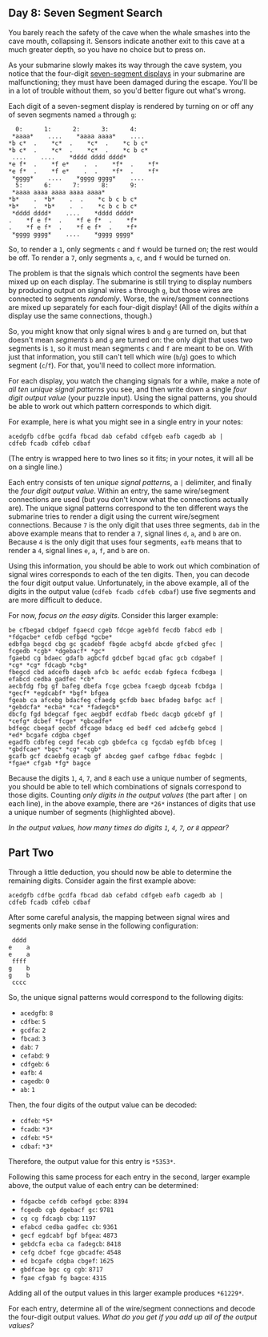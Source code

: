 Day 8: Seven Segment Search
---------------------------

You barely reach the safety of the cave when the whale smashes into the cave mouth, collapsing it. Sensors indicate another exit to this cave at a much greater depth, so you have no choice but to press on.


As your submarine slowly makes its way through the cave system, you notice that the four-digit [seven-segment displays](https://en.wikipedia.org/wiki/Seven-segment_display) in your submarine are malfunctioning; they must have been damaged during the escape. You'll be in a lot of trouble without them, so you'd better figure out what's wrong.


Each digit of a seven-segment display is rendered by turning on or off any of seven segments named `a` through `g`:



```
  0:      1:      2:      3:      4:
 *aaaa*    ....    *aaaa aaaa*    ....
*b c*  .    *c*  .    *c*  .    *c b c*
*b c*  .    *c*  .    *c*  .    *c b c*
 ....    ....    *dddd dddd dddd*
*e f*  .    *f e*    .  .    *f*  .    *f*
*e f*  .    *f e*    .  .    *f*  .    *f*
 *gggg*    ....    *gggg gggg*    ....
  5:      6:      7:      8:      9:
 *aaaa aaaa aaaa aaaa aaaa*
*b*    .  *b*    .  .    *c b c b c*
*b*    .  *b*    .  .    *c b c b c*
 *dddd dddd*    ....    *dddd dddd*
.    *f e f*  .    *f e f*  .    *f*
.    *f e f*  .    *f e f*  .    *f*
 *gggg gggg*    ....    *gggg gggg*

```

So, to render a `1`, only segments `c` and `f` would be turned on; the rest would be off. To render a `7`, only segments `a`, `c`, and `f` would be turned on.


The problem is that the signals which control the segments have been mixed up on each display. The submarine is still trying to display numbers by producing output on signal wires `a` through `g`, but those wires are connected to segments *randomly*. Worse, the wire/segment connections are mixed up separately for each four-digit display! (All of the digits *within* a display use the same connections, though.)


So, you might know that only signal wires `b` and `g` are turned on, but that doesn't mean *segments* `b` and `g` are turned on: the only digit that uses two segments is `1`, so it must mean segments `c` and `f` are meant to be on. With just that information, you still can't tell which wire (`b`/`g`) goes to which segment (`c`/`f`). For that, you'll need to collect more information.


For each display, you watch the changing signals for a while, make a note of *all ten unique signal patterns* you see, and then write down a single *four digit output value* (your puzzle input). Using the signal patterns, you should be able to work out which pattern corresponds to which digit.


For example, here is what you might see in a single entry in your notes:



```
acedgfb cdfbe gcdfa fbcad dab cefabd cdfgeb eafb cagedb ab |
cdfeb fcadb cdfeb cdbaf
```

(The entry is wrapped here to two lines so it fits; in your notes, it will all be on a single line.)


Each entry consists of ten *unique signal patterns*, a `|` delimiter, and finally the *four digit output value*. Within an entry, the same wire/segment connections are used (but you don't know what the connections actually are). The unique signal patterns correspond to the ten different ways the submarine tries to render a digit using the current wire/segment connections. Because `7` is the only digit that uses three segments, `dab` in the above example means that to render a `7`, signal lines `d`, `a`, and `b` are on. Because `4` is the only digit that uses four segments, `eafb` means that to render a `4`, signal lines `e`, `a`, `f`, and `b` are on.


Using this information, you should be able to work out which combination of signal wires corresponds to each of the ten digits. Then, you can decode the four digit output value. Unfortunately, in the above example, all of the digits in the output value (`cdfeb fcadb cdfeb cdbaf`) use five segments and are more difficult to deduce.


For now, *focus on the easy digits*. Consider this larger example:



```
be cfbegad cbdgef fgaecd cgeb fdcge agebfd fecdb fabcd edb |
*fdgacbe* cefdb cefbgd *gcbe*
edbfga begcd cbg gc gcadebf fbgde acbgfd abcde gfcbed gfec |
fcgedb *cgb* *dgebacf* *gc*
fgaebd cg bdaec gdafb agbcfd gdcbef bgcad gfac gcb cdgabef |
*cg* *cg* fdcagb *cbg*
fbegcd cbd adcefb dageb afcb bc aefdc ecdab fgdeca fcdbega |
efabcd cedba gadfec *cb*
aecbfdg fbg gf bafeg dbefa fcge gcbea fcaegb dgceab fcbdga |
*gecf* *egdcabf* *bgf* bfgea
fgeab ca afcebg bdacfeg cfaedg gcfdb baec bfadeg bafgc acf |
*gebdcfa* *ecba* *ca* *fadegcb*
dbcfg fgd bdegcaf fgec aegbdf ecdfab fbedc dacgb gdcebf gf |
*cefg* dcbef *fcge* *gbcadfe*
bdfegc cbegaf gecbf dfcage bdacg ed bedf ced adcbefg gebcd |
*ed* bcgafe cdgba cbgef
egadfb cdbfeg cegd fecab cgb gbdefca cg fgcdab egfdb bfceg |
*gbdfcae* *bgc* *cg* *cgb*
gcafb gcf dcaebfg ecagb gf abcdeg gaef cafbge fdbac fegbdc |
*fgae* cfgab *fg* bagce

```

Because the digits `1`, `4`, `7`, and `8` each use a unique number of segments, you should be able to tell which combinations of signals correspond to those digits. Counting *only digits in the output values* (the part after `|` on each line), in the above example, there are `*26*` instances of digits that use a unique number of segments (highlighted above).


*In the output values, how many times do digits `1`, `4`, `7`, or `8` appear?*


Part Two
--------

Through a little deduction, you should now be able to determine the remaining digits. Consider again the first example above:



```
acedgfb cdfbe gcdfa fbcad dab cefabd cdfgeb eafb cagedb ab |
cdfeb fcadb cdfeb cdbaf
```

After some careful analysis, the mapping between signal wires and segments only make sense in the following configuration:



```
 dddd
e    a
e    a
 ffff
g    b
g    b
 cccc

```

So, the unique signal patterns would correspond to the following digits:


* `acedgfb`: `8`
* `cdfbe`: `5`
* `gcdfa`: `2`
* `fbcad`: `3`
* `dab`: `7`
* `cefabd`: `9`
* `cdfgeb`: `6`
* `eafb`: `4`
* `cagedb`: `0`
* `ab`: `1`


Then, the four digits of the output value can be decoded:


* `cdfeb`: `*5*`
* `fcadb`: `*3*`
* `cdfeb`: `*5*`
* `cdbaf`: `*3*`


Therefore, the output value for this entry is `*5353*`.


Following this same process for each entry in the second, larger example above, the output value of each entry can be determined:


* `fdgacbe cefdb cefbgd gcbe`: `8394`
* `fcgedb cgb dgebacf gc`: `9781`
* `cg cg fdcagb cbg`: `1197`
* `efabcd cedba gadfec cb`: `9361`
* `gecf egdcabf bgf bfgea`: `4873`
* `gebdcfa ecba ca fadegcb`: `8418`
* `cefg dcbef fcge gbcadfe`: `4548`
* `ed bcgafe cdgba cbgef`: `1625`
* `gbdfcae bgc cg cgb`: `8717`
* `fgae cfgab fg bagce`: `4315`


Adding all of the output values in this larger example produces `*61229*`.


For each entry, determine all of the wire/segment connections and decode the four-digit output values. *What do you get if you add up all of the output values?*


